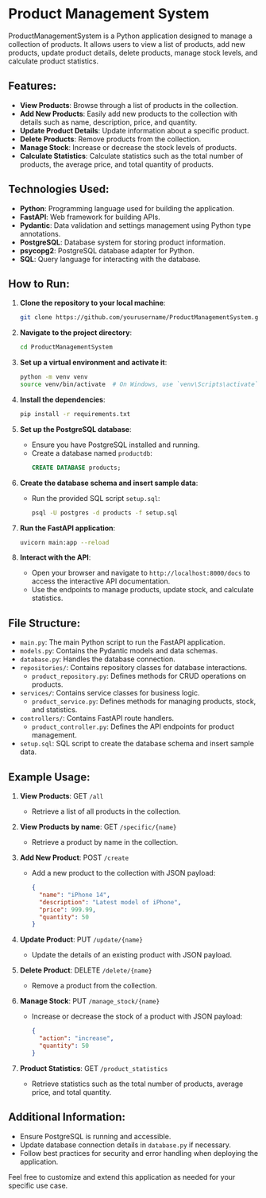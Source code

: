 # Product Management System

ProductManagementSystem is a Python application designed to manage a collection of products. It allows users to view a list of products, add new products, update product details, delete products, manage stock levels, and calculate product statistics.

## Features:

- **View Products**: Browse through a list of products in the collection.
- **Add New Products**: Easily add new products to the collection with details such as name, description, price, and quantity.
- **Update Product Details**: Update information about a specific product.
- **Delete Products**: Remove products from the collection.
- **Manage Stock**: Increase or decrease the stock levels of products.
- **Calculate Statistics**: Calculate statistics such as the total number of products, the average price, and total quantity of products.

## Technologies Used:

- **Python**: Programming language used for building the application.
- **FastAPI**: Web framework for building APIs.
- **Pydantic**: Data validation and settings management using Python type annotations.
- **PostgreSQL**: Database system for storing product information.
- **psycopg2**: PostgreSQL database adapter for Python.
- **SQL**: Query language for interacting with the database.

## How to Run:

1. **Clone the repository to your local machine**:
    ```sh
    git clone https://github.com/yourusername/ProductManagementSystem.git
    ```

2. **Navigate to the project directory**:
    ```sh
    cd ProductManagementSystem
    ```

3. **Set up a virtual environment and activate it**:
    ```sh
    python -m venv venv
    source venv/bin/activate  # On Windows, use `venv\Scripts\activate`
    ```

4. **Install the dependencies**:
    ```sh
    pip install -r requirements.txt
    ```

5. **Set up the PostgreSQL database**:
    - Ensure you have PostgreSQL installed and running.
    - Create a database named `productdb`:
      ```sql
      CREATE DATABASE products;
      ```

6. **Create the database schema and insert sample data**:
    - Run the provided SQL script `setup.sql`:
      ```sh
      psql -U postgres -d products -f setup.sql
      ```

7. **Run the FastAPI application**:
    ```sh
    uvicorn main:app --reload
    ```

8. **Interact with the API**:
    - Open your browser and navigate to `http://localhost:8000/docs` to access the interactive API documentation.
    - Use the endpoints to manage products, update stock, and calculate statistics.

## File Structure:

- `main.py`: The main Python script to run the FastAPI application.
- `models.py`: Contains the Pydantic models and data schemas.
- `database.py`: Handles the database connection.
- `repositories/`: Contains repository classes for database interactions.
  - `product_repository.py`: Defines methods for CRUD operations on products.
- `services/`: Contains service classes for business logic.
  - `product_service.py`: Defines methods for managing products, stock, and statistics.
- `controllers/`: Contains FastAPI route handlers.
  - `product_controller.py`: Defines the API endpoints for product management.
- `setup.sql`: SQL script to create the database schema and insert sample data.

## Example Usage:

1. **View Products**: GET `/all`
   - Retrieve a list of all products in the collection.
   
2. **View Products by name**: GET `/specific/{name}`
   - Retrieve a product by name in the collection.

3. **Add New Product**: POST `/create`
   - Add a new product to the collection with JSON payload:
     ```json
     {
       "name": "iPhone 14",
       "description": "Latest model of iPhone",
       "price": 999.99,
       "quantity": 50
     }
     ```

4. **Update Product**: PUT `/update/{name}`
   - Update the details of an existing product with JSON payload.

5. **Delete Product**: DELETE `/delete/{name}`
   - Remove a product from the collection.

6. **Manage Stock**: PUT `/manage_stock/{name}`
   - Increase or decrease the stock of a product with JSON payload:
     ```json
     {
       "action": "increase",
       "quantity": 50
     }
     ```

7. **Product Statistics**: GET `/product_statistics`
   - Retrieve statistics such as the total number of products, average price, and total quantity.

## Additional Information:

- Ensure PostgreSQL is running and accessible.
- Update database connection details in `database.py` if necessary.
- Follow best practices for security and error handling when deploying the application.

Feel free to customize and extend this application as needed for your specific use case.
